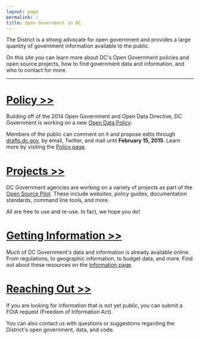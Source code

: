 ```yaml
---
layout: page
permalink: /
title: Open Government in DC
---
```


The District is a strong advocate for open government and provides a large quantity of government information available to the public. 

On this site you can learn more about DC's Open Government policies and open source projects, how to find government data and information, and who to contact for more.

***

# [Policy >>](./policy)

Building off of the 2014 Open Government and Open Data Directive, DC Government is working on a new [Open Data Policy]().

Members of the public can comment on it and propose edits through [drafts.dc.gov](https://drafts.dc.gov/docs/draft-open-data-policy), by email, Twitter, and mail until **February 15, 2015**. Learn more by visiting the [Policy page](./policy).

# [Projects >>](./projects)

DC Government agencies are working on a variety of projects as part of the [Open Source Pilot](). These include websites, policy guides, documentation standards, command line tools, and more.

All are free to use and re-use. In fact, we hope you do!

# [Getting Information >>](./information)

Much of DC Government's data and information is already available online. From regulations, to geographic information, to budget data, and more. Find out about these resources on the [Information page](./information).

# [Reaching Out >>](./contact)

If you are looking for information that is not yet public, you can submit a FOIA request (Freedom of Information Act).

You can also contact us with questions or suggestions regarding the District's open government, data, and code.
